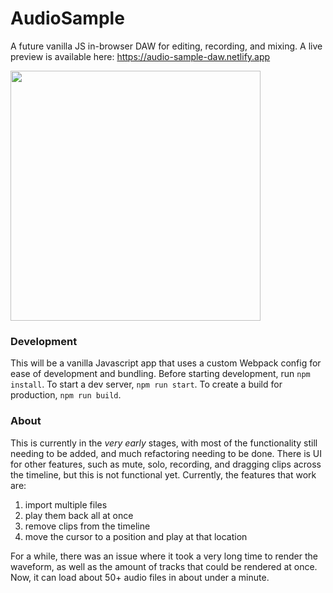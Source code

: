 # AudioSample
A future vanilla JS in-browser DAW for editing, recording, and mixing. A live preview is available here: https://audio-sample-daw.netlify.app

<img width=400 src="https://user-images.githubusercontent.com/75324120/176989391-3d5f13ba-3fb1-4153-8162-ab6b78a2e8e4.png"/>

### Development
This will be a vanilla Javascript app that uses a custom Webpack config for ease of development and bundling. 
Before starting development, run `npm install`.
To start a dev server, `npm run start`. To create a build for production,  `npm run build`.
### About

This is currently in the *very early* stages, with most of the functionality still needing to be added, and much refactoring needing to be done. There is UI for other features, such as mute, solo, recording, and dragging clips across the timeline, but this is not functional yet.
Currently, the features that work are:

1. import multiple files
2. play them back all at once
3. remove clips from the timeline
4. move the cursor to a position and play at that location

For a while, there was an issue where it took a very long time to render the waveform, as well as the amount of tracks that could be rendered at once. Now, it can load about 50+ audio files in about under a minute.
